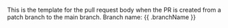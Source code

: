 This is the template for the pull request body when the PR is created from a patch branch to the main branch.
Branch name: {{ .branchName }}